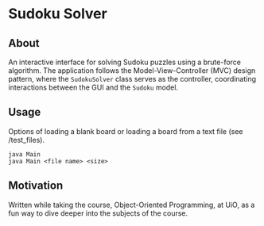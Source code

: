# Sudoku Solver

## About  
An interactive interface for solving Sudoku puzzles using a brute-force algorithm. The application follows the Model-View-Controller (MVC) design pattern, where the `SudokuSolver` class serves as the controller, coordinating interactions between the GUI and the `Sudoku` model.

## Usage
Options of loading a blank board or loading a board from a text file (see /test_files).

```
java Main
java Main <file name> <size>
```

## Motivation
Written while taking the course, Object-Oriented Programming, at UiO, as a fun way to dive deeper into the subjects of the course.